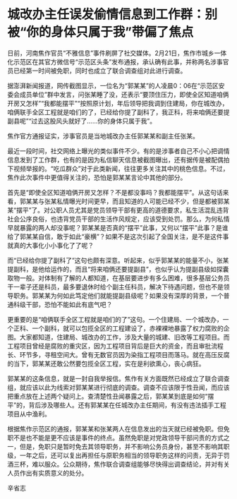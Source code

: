 # 城改办主任误发偷情信息到工作群：别被“你的身体只属于我”带偏了焦点

日前，河南焦作官员“不雅信息”事件刷屏了社交媒体。2月21日，焦作市城乡一体化示范区在其官方微信号“示范区头条”发布通报，承认确有此事，并称两名涉事官员已经第一时间被免职，同时也成立了联合调查组对此进行调查。

据澎湃新闻报道，网传截图显示，一位名为“郭某某”的人凌晨0：06在“示范区安委会成员单位”群中发言，问张某睡了没，还表示“要顶住压力，即使全区知道咱俩开房又怎样”“我都能摆平”“按照原计划，年后领导把我调到住建局，你在城改办，咱俩联手全区工程就是咱们的了，已经给你提了副科了，我正科，将来咱俩还要提副县呢”“过去这股风头就好了……你的身体只属于我”。

焦作官方通报证实，涉事官员是当地城改办主任郭某某和副主任张某。

最近一段时间，社交网络上曝光的类似事件不少。有的是涉事者自己不小心把调情信息发到了工作群，也有的是因为私信聊天信息被截图曝出，还有据传是被配偶拍下视频举报的。“吃瓜群众”对于此类新闻，往往更多关注其中的桃色信息。不过，焦作此次事件中更值得关注的，恐怕是郭某某言论中其他的部分。

首先是“即使全区知道咱俩开房又怎样？不是都没事吗？我都能摆平”。从这句话来看，郭某某与张某私情曝光时间更早，而且知道的人可能已经不少，但是都被郭某某“摆平”了。对公职人员尤其是党员领导干部有更高的道德要求，私生活混乱违背社会公序良俗，也违背党员干部的生活作风规定，应该受到处罚。那么，为何私情早就暴露的两人却没事呢？郭某某是否真的“摆平”此事，又何以“摆平”此事？是谁给了郭某某自信，敢于如此“豪横”？如果不是这次引起了全国关注，是不是这件事就真的大事化小小事化了了呢？

而“已经给你提了副科了”这句也颇有深意。听起来，似乎郭某某的能量不小，张某提副科，是他给运作的，而且“将来咱俩还要提副县”，也似乎认为提副县级如探囊取物一般。对体制有了解的人都知道，在基层要进步有多么困难，很多基层公务员干一辈子还是科员，最多要退休时给个副主任科员，解决下待遇问题，但也不是领导职务。郭某某为何如此笃定他们就能提副县级呢？如果没有深厚的背景，一个普通科级干部，恐怕不能如此有底气吧？

更重要的是“咱俩联手全区工程就是咱们的了”这句。一个住建局、一个城改办，一个正科、一个副科，就可以包揽全区的工程建设了，赤裸裸地暴露了权力腐败的企图。大家都知道，住建局、城改办的工作，涉及大量的城建、旧改等工程项目。而工程项目曾经是腐败的重灾区，因为工程项目背后是巨大的资金，而且审批流程长、环节多，寻租空间大。曾有无数官员因为染指工程项目而落马。就在高压反腐的当下，郭某某还敢公然要包揽全区工程，实在是利欲熏心，丧心病狂。

郭某某的这条信息，就是一封自我举报信。焦作有关方面既然已经成立了联合调查组，就应该以此为线索对郭某某进行彻底的调查。调查不应该限于性丑闻，而应该把重点放在上述两个疑问上。查清楚性丑闻暴露之后，郭某某到底是如何“摆平”的，背后涉及哪些人。还有郭某某在任城改办主任期间，有没有违法插手工程项目从中渔利。

根据焦作示范区的通报，郭某某和张某两人在信息发出的当天就已经被免职。但免职不是也不能是更不应该是事件的终点。虽然免职是对党政领导干部问责的方式之一，但是，免职只是暂时免去其领导职务，并不影响公务员身份，甚至不影响其职级，一年之后，还可以复出再担任与原职务相当的领导职务这样的问责，无异于罚酒三杯，难以服众。公众期待，焦作联合调查组能够尽快得出调查结论，并对有关人员作出有实质意义的处分。

辛省志

